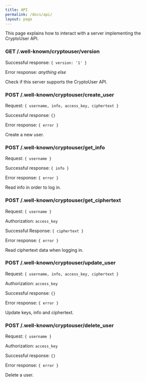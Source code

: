 ```yaml
---
title: API
permalink: /docs/api/
layout: page
---
```


This page explains how to interact with a server implementing the CryptoUser API.

### GET /.well-known/cryptouser/version

Successful response: `{ version: '1' }`

Error response: *anything else*

Check if this server supports the CryptoUser API.

### POST /.well-known/cryptouser/create_user

Request: `{ username, info, access_key, ciphertext }`

Successful response: `{}`

Error response: `{ error }`

Create a new user.

### POST /.well-known/cryptouser/get_info

Request: `{ username }`

Successful response: `{ info }`

Error response: `{ error }`

Read info in order to log in.

### POST /.well-known/cryptouser/get_ciphertext

Request: `{ username }`

Authorization: `access_key`

Successful Response: `{ ciphertext }`

Error response: `{ error }`

Read ciphertext data when logging in.

### POST /.well-known/cryptouser/update_user

Request: `{ username, info, access_key, ciphertext }`

Authorization: `access_key`

Successful response: `{}`

Error response: `{ error }`

Update keys, info and ciphertext.

### POST /.well-known/cryptouser/delete_user

Request: `{ username }`

Authorization: `access_key`

Successful response: `{}`

Error response: `{ error }`

Delete a user.

